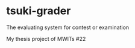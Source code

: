 tsuki-grader
============

The evaluating system for contest or examination

My thesis project of MWITs #22
